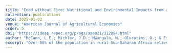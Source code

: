 ```yaml
---
title: "Food without Fire: Nutritional and Environmental Impacts from a Solar Stove Field Experiment"
collection: publications
date: 2025-01-02
venue: "American Journal of Agricultural Economics"
order: 5
doi: "https://ideas.repec.org/p/ags/aaea21/312894.html"
author: "McCann, L.E.; Michler, J.D.; Mwangala, M.; Olurotimi, O.; & Estrada-Carmona, N." 
excerpt: "Over 80% of the population in rural Sub-Saharan Africa relies on biomass cooking fuel, a significant contributor to anthropogenic greenhouse gases. We use a field experiment in Zambia to investigate the impact of solar stoves on biomass fuel use and cooking habits. Participants kept detailed food diaries, recording every ingredient and fuel source used in preparing every dish in every meal every day during the experiment. This produces data on 93,000 ingredients used to prepare 30,000 dishes. Treated households significantly reduce biomass fuel use, cutting emissions by 3-7%, but do not significantly change cooking habits."
---
```


